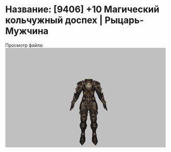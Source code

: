 # Название: [9406] +10 Магический кольчужный доспех | Рыцарь-Мужчина

Просмотр файла:
![p000006.png](p000006.png)